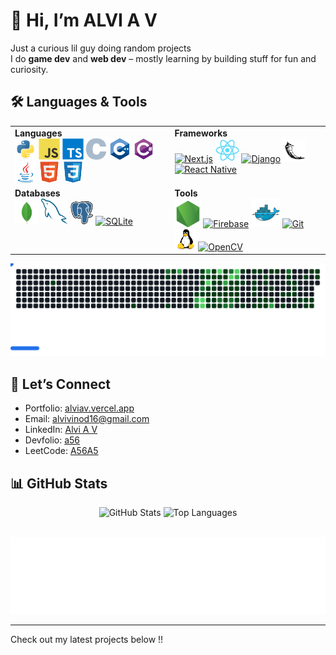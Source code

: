 # 👋 Hi, I’m ALVI A V

Just a curious lil guy doing random projects  
I do **game dev** and **web dev** – mostly learning by building stuff for fun and curiosity.

## 🛠️ Languages & Tools


<table>
  <tr>
    <td valign="top"><strong>Languages</strong><br/>
      <a title="Python" href="https://www.python.org"><img src="https://raw.githubusercontent.com/devicons/devicon/master/icons/python/python-original.svg" width="34" alt="Python"/></a>
      <a title="JavaScript" href="https://developer.mozilla.org/en-US/docs/Web/JavaScript"><img src="https://raw.githubusercontent.com/devicons/devicon/master/icons/javascript/javascript-original.svg" width="34" alt="JavaScript"/></a>
      <a title="TypeScript" href="https://www.typescriptlang.org/"><img src="https://raw.githubusercontent.com/devicons/devicon/master/icons/typescript/typescript-original.svg" width="34" alt="TypeScript"/></a>
      <a title="C" href="https://www.learn-c.org/"><img src="https://raw.githubusercontent.com/devicons/devicon/master/icons/c/c-original.svg" width="34" alt="C"/></a>
      <a title="C++" href="https://www.w3schools.com/cpp/"><img src="https://raw.githubusercontent.com/devicons/devicon/master/icons/cplusplus/cplusplus-original.svg" width="34" alt="C++"/></a>
      <a title="C#" href="https://docs.microsoft.com/en-us/dotnet/csharp/"><img src="https://raw.githubusercontent.com/devicons/devicon/master/icons/csharp/csharp-original.svg" width="34" alt="C#"/></a>
      <a title="Java" href="https://www.java.com"><img src="https://raw.githubusercontent.com/devicons/devicon/master/icons/java/java-original.svg" width="34" alt="Java"/></a>
      <a title="HTML5" href="https://www.w3.org/html/"><img src="https://raw.githubusercontent.com/devicons/devicon/master/icons/html5/html5-original.svg" width="34" alt="HTML5"/></a>
      <a title="CSS3" href="https://www.w3schools.com/css/"><img src="https://raw.githubusercontent.com/devicons/devicon/master/icons/css3/css3-original.svg" width="34" alt="CSS3"/></a>
    </td>
    <td valign="top"><strong>Frameworks</strong><br/>
      <a title="Next.js" href="https://nextjs.org/"><img src="https://cdn.simpleicons.org/nextdotjs/000000" width="40" alt="Next.js"/></a>
      <a title="React" href="https://reactjs.org/"><img src="https://raw.githubusercontent.com/devicons/devicon/master/icons/react/react-original.svg" width="38" alt="React"/></a>
      <a title="Django" href="https://www.djangoproject.com/"><img src="https://cdn.worldvectorlogo.com/logos/django.svg" width="40" alt="Django"/></a>
      <a title="Flask" href="https://flask.palletsprojects.com/"><img src="https://raw.githubusercontent.com/devicons/devicon/master/icons/flask/flask-original.svg" width="36" alt="Flask"/></a>
      <a title="React Native" href="https://reactnative.dev/"><img src="https://reactnative.dev/img/header_logo.svg" width="40" alt="React Native"/></a>
    </td>
  </tr>
  <tr>
    <td valign="top"><strong>Databases</strong><br/>
      <a title="MongoDB" href="https://www.mongodb.com/"><img src="https://raw.githubusercontent.com/devicons/devicon/master/icons/mongodb/mongodb-original.svg" width="38" alt="MongoDB"/></a>
      <a title="MySQL" href="https://www.mysql.com/"><img src="https://raw.githubusercontent.com/devicons/devicon/master/icons/mysql/mysql-original.svg" width="42" alt="MySQL"/></a>
      <a title="PostgreSQL" href="https://www.postgresql.org"><img src="https://raw.githubusercontent.com/devicons/devicon/master/icons/postgresql/postgresql-original.svg" width="38" alt="PostgreSQL"/></a>
      <a title="SQLite" href="https://www.sqlite.org/"><img src="https://www.vectorlogo.zone/logos/sqlite/sqlite-icon.svg" width="34" alt="SQLite"/></a>
    </td>
    <td valign="top"><strong>Tools</strong><br/>
      <a title="Node.js" href="https://nodejs.org"><img src="https://raw.githubusercontent.com/devicons/devicon/master/icons/nodejs/nodejs-original.svg" width="42" alt="Node.js"/></a>
      <a title="Firebase" href="https://firebase.google.com/"><img src="https://www.vectorlogo.zone/logos/firebase/firebase-icon.svg" width="34" alt="Firebase"/></a>
      <a title="Docker" href="https://www.docker.com/"><img src="https://raw.githubusercontent.com/devicons/devicon/master/icons/docker/docker-original.svg" width="46" alt="Docker"/></a>
      <a title="Git" href="https://git-scm.com/"><img src="https://www.vectorlogo.zone/logos/git-scm/git-scm-icon.svg" width="34" alt="Git"/></a>
      <a title="Linux" href="https://www.linux.org/"><img src="https://raw.githubusercontent.com/devicons/devicon/master/icons/linux/linux-original.svg" width="34" alt="Linux"/></a>
      <a title="OpenCV" href="https://opencv.org/"><img src="https://www.vectorlogo.zone/logos/opencv/opencv-icon.svg" width="34" alt="OpenCV"/></a>
    </td>
  </tr>
</table>

<picture>
  <source media="(prefers-color-scheme: dark)" srcset="images/breakout-dark.svg" />
  <source media="(prefers-color-scheme: light)" srcset="images/breakout-light.svg" />
  <img alt="Breakout Game" src="images/breakout-dark.svg" />
</picture>

## 🔗 Let’s Connect

- Portfolio: [alviav.vercel.app](https://alviav.vercel.app)
- Email: [alvivinod16@gmail.com](mailto:alvivinod16@gmail.com)
- LinkedIn: [Alvi A V](https://linkedin.com/in/alvi-av)
- Devfolio: [a56](https://devfolio.co/@a56)
- LeetCode: [A56A5](https://leetcode.com/u/A56A5/)

## 📊 GitHub Stats

<div align="center">
  <img height="165" src="https://github-readme-stats.vercel.app/api?username=A56-A5&show_icons=true&theme=transparent&hide_border=true" alt="GitHub Stats" />
  <img height="165" src="https://github-readme-stats.vercel.app/api/top-langs?username=A56-A5&layout=compact&langs_count=8&theme=transparent&hide_border=true" alt="Top Languages" />
</div>

<br/>

![LeetCode Metrics](./metrics.plugin.leetcode.svg)

---

Check out my latest projects below !!

